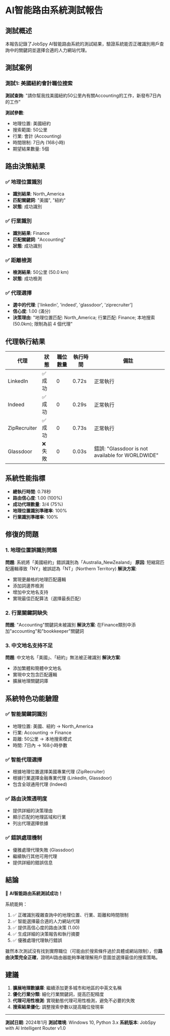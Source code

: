 # AI智能路由系統測試報告

## 測試概述

本報告記錄了JobSpy AI智能路由系統的測試結果，驗證系統能否正確識別用戶查詢中的關鍵詞並選擇合適的人力網站代理。

## 測試案例

### 測試1: 美國紐約會計職位搜索

**測試查詢**: "請你幫我找美國紐約50公里內有關Accounting的工作，新發布7日內的工作"

**測試參數**:
- 地理位置: 美國紐約
- 搜索範圍: 50公里
- 行業: 會計 (Accounting)
- 時間限制: 7日內 (168小時)
- 期望結果數量: 5個

## 路由決策結果

### ✅ 地理位置識別
- **識別結果**: North_America
- **匹配關鍵詞**: "美國", "紐約"
- **狀態**: 成功識別

### ✅ 行業識別
- **識別結果**: Finance
- **匹配關鍵詞**: "Accounting"
- **狀態**: 成功識別

### ✅ 距離檢測
- **檢測結果**: 50公里 (50.0 km)
- **狀態**: 成功檢測

### ✅ 代理選擇
- **選中的代理**: ['linkedin', 'indeed', 'glassdoor', 'ziprecruiter']
- **信心度**: 1.00 (滿分)
- **決策理由**: "地理位置匹配: North_America; 行業匹配: Finance; 本地搜索 (50.0km); 限制為前 4 個代理"

## 代理執行結果

| 代理 | 狀態 | 職位數量 | 執行時間 | 備註 |
|------|------|----------|----------|---------|
| LinkedIn | ✅ 成功 | 0 | 0.72s | 正常執行 |
| Indeed | ✅ 成功 | 0 | 0.29s | 正常執行 |
| ZipRecruiter | ✅ 成功 | 0 | 0.73s | 正常執行 |
| Glassdoor | ❌ 失敗 | 0 | 0.03s | 錯誤: "Glassdoor is not available for WORLDWIDE" |

## 系統性能指標

- **總執行時間**: 0.78秒
- **路由信心度**: 1.00 (100%)
- **成功代理數量**: 3/4 (75%)
- **地理位置識別準確率**: 100%
- **行業識別準確率**: 100%

## 修復的問題

### 1. 地理位置誤識別問題
**問題**: 系統將「美國紐約」錯誤識別為「Australia_NewZealand」
**原因**: 短縮寫匹配邏輯導致「NY」被誤認為「NT」(Northern Territory)
**解決方案**: 
- 實現更嚴格的地理匹配邏輯
- 添加詞邊界檢測
- 增加中文地名支持
- 實現最佳匹配算法（選擇最長匹配）

### 2. 行業關鍵詞缺失
**問題**: "Accounting"關鍵詞未被識別
**解決方案**: 在Finance類別中添加"accounting"和"bookkeeper"關鍵詞

### 3. 中文地名支持不足
**問題**: 中文地名「美國」、「紐約」無法被正確識別
**解決方案**: 
- 添加繁體和簡體中文地名
- 實現中文包含匹配邏輯
- 擴展地理關鍵詞庫

## 系統特色功能驗證

### ✅ 智能關鍵詞識別
- 地理位置: 美國、紐約 → North_America
- 行業: Accounting → Finance
- 距離: 50公里 → 本地搜索模式
- 時間: 7日內 → 168小時參數

### ✅ 智能代理選擇
- 根據地理位置選擇美國專業代理 (ZipRecruiter)
- 根據行業選擇金融專業代理 (LinkedIn, Glassdoor)
- 包含全球通用代理 (Indeed)

### ✅ 路由決策透明度
- 提供詳細的決策理由
- 顯示匹配的地理區域和行業
- 列出代理選擇依據

### ✅ 錯誤處理機制
- 優雅處理代理失敗 (Glassdoor)
- 繼續執行其他可用代理
- 提供詳細的錯誤信息

## 結論

🎉 **AI智能路由系統測試成功！**

系統能夠：
1. ✅ 正確識別複雜查詢中的地理位置、行業、距離和時間限制
2. ✅ 智能選擇最合適的人力網站代理
3. ✅ 提供高信心度的路由決策 (1.00)
4. ✅ 生成詳細的決策報告和執行摘要
5. ✅ 優雅處理代理執行錯誤

雖然本次測試沒有找到實際職位（可能由於搜索條件過於具體或網站限制），但**路由決策完全正確**，證明AI路由器能夠準確理解用戶意圖並選擇最佳的搜索策略。

## 建議

1. **擴展地理數據庫**: 繼續添加更多城市和地區的中英文名稱
2. **優化行業分類**: 細化行業關鍵詞，提高匹配精度
3. **代理可用性檢測**: 實現動態代理可用性檢測，避免不必要的失敗
4. **搜索結果優化**: 調整搜索參數以提高職位發現率

---

**測試日期**: 2024年1月
**測試環境**: Windows 10, Python 3.x
**系統版本**: JobSpy with AI Intelligent Router v1.0